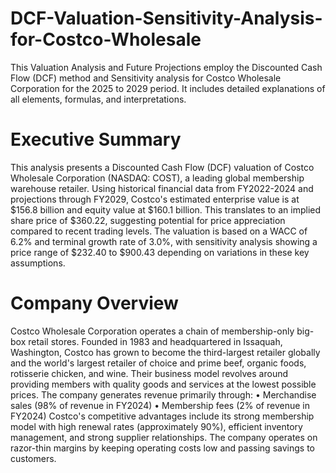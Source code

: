 # DCF-Valuation-Sensitivity-Analysis-for-Costco-Wholesale
This Valuation Analysis and Future Projections employ the Discounted Cash Flow (DCF) method and Sensitivity analysis for Costco Wholesale Corporation for the 2025 to 2029 period. It includes detailed explanations of all elements, formulas, and interpretations.
# Executive Summary
This analysis presents a Discounted Cash Flow (DCF) valuation of Costco Wholesale Corporation (NASDAQ: COST), a leading global membership warehouse retailer. Using historical financial data from FY2022-2024 and projections through FY2029, Costco's estimated enterprise value is at $156.8 billion and equity value at $160.1 billion. This translates to an implied share price of $360.22, suggesting potential for price appreciation compared to recent trading levels. The valuation is based on a WACC of 6.2% and terminal growth rate of 3.0%, with sensitivity analysis showing a price range of $232.40 to $900.43 depending on variations in these key assumptions.
# Company Overview
Costco Wholesale Corporation operates a chain of membership-only big-box retail stores. Founded in 1983 and headquartered in Issaquah, Washington, Costco has grown to become the third-largest retailer globally and the world's largest retailer of choice and prime beef, organic foods, rotisserie chicken, and wine. Their business model revolves around providing members with quality goods and services at the lowest possible prices.
The company generates revenue primarily through:
•	Merchandise sales (98% of revenue in FY2024)
•	Membership fees (2% of revenue in FY2024)
Costco's competitive advantages include its strong membership model with high renewal rates (approximately 90%), efficient inventory management, and strong supplier relationships. The company operates on razor-thin margins by keeping operating costs low and passing savings to customers.
